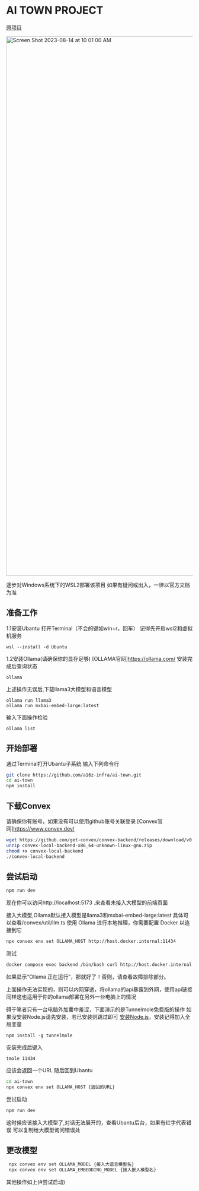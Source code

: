 # AI TOWN PROJECT

[原项目](https://github.com/a16z-infra/ai-town)

<img width="1454" alt="Screen Shot 2023-08-14 at 10 01 00 AM" src="https://github.com/a16z-infra/ai-town/assets/3489963/a4c91f17-23ed-47ec-8c4e-9f9a8505057d">

逐步对Windows系统下的WSL2部署该项目
如果有疑问或出入，一律以官方文档为准

## 准备工作

1.1安装Ubantu
打开Terminal（不会的键如win+r，回车）
记得先开启wsl2和虚拟机服务
```termianl
wsl --install -d Ubuntu
```

1.2安装Ollama(请确保你的显存足够)
[OLLAMA官网]https://ollama.com/
安装完成后查询状态
```terminal
ollama 
```
上述操作无误后,下载llama3大模型和语言模型
```terminal
ollama run llama3
ollama run mxbai-embed-large:latest
```
输入下面操作检验
```terminal
ollama list
```


## 开始部署
通过Terminal打开Ubantu子系统
输入下列命令行
```sh
git clone https://github.com/a16z-infra/ai-town.git
cd ai-town
npm install
```

## 下载Convex
请确保你有账号，如果没有可以使用github账号关联登录
[Convex官网]https://www.convex.dev/
```bash
wget https://github.com/get-convex/convex-backend/releases/download/v0.x.x/convex-local-backend-x86_64-unknown-linux-gnu.zip
unzip convex-local-backend-x86_64-unknown-linux-gnu.zip
chmod +x convex-local-backend
./convex-local-backend
```

## 尝试启动
```bash
npm run dev
```

现在你可以访问http://localhost:5173 .来查看未接入大模型的前端页面

接入大模型,Ollama默认接入模型是llama3和mxbai-embed-large:latest
具体可以查看/convex/util/llm.ts
使用 Ollama 进行本地推理，你需要配置 Docker 以连接到它

```bash
npx convex env set OLLAMA_HOST http://host.docker.internal:11434
```
测试
```bash
docker compose exec backend /bin/bash curl http://host.docker.internal:11434
```
如果显示“Ollama 正在运行”，那就好了！否则，请查看故障排除部分。


上面操作无法实现的，则可以内网穿透，将ollama的api暴露到外网，使用api链接
同样这也适用于你的ollama部署在另外一台电脑上的情况

碍于笔者只有一台电脑外加囊中羞涩，下面演示的是Tunnelmole免费版的操作
如果没安装Node.js请先安装，若已安装则跳过即可
[安装Node.js](https://tunnelmole.com/downloads/tmole.exe)，安装记得加入全局变量
```terminal
npm install -g tunnelmole
```
安装完成后键入
```termianl
tmole 11434
```
应该会返回一个URL
随后回到Ubantu
```bash
cd ai-town
npx convex env set OLLAMA_HOST {返回的URL}
```
尝试启动
```bash
npm run dev
```
这时候应该接入大模型了,对话无法展开的，查看Ubantu后台，如果有红字代表错误
可以复制给大模型询问错误处

## 更改模型
```bash
 npx convex env set OLLAMA_MODEL {接入大语言模型名}
 npx convex env set OLLAMA_EMBEDDING_MODEL {接入嵌入模型名}
```
其他操作如上<above>(#尝试启动)
